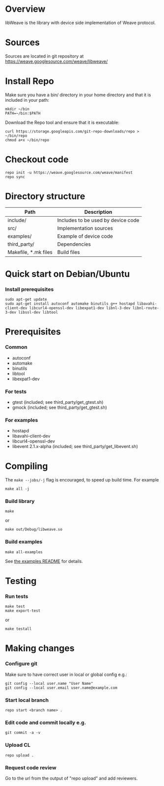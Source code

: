 # Overview

libWeave is the library with device side implementation of Weave protocol.

# Sources

Sources are located in git repository at
https://weave.googlesource.com/weave/libweave/


# Install Repo

Make sure you have a bin/ directory in your home directory
and that it is included in your path:

```
mkdir ~/bin
PATH=~/bin:$PATH
```

Download the Repo tool and ensure that it is executable:

```
curl https://storage.googleapis.com/git-repo-downloads/repo > ~/bin/repo
chmod a+x ~/bin/repo
```

# Checkout code

```
repo init -u https://weave.googlesource.com/weave/manifest
repo sync
```

# Directory structure

| Path                     | Description                        |
|--------------------------|------------------------------------|
| include/                 | Includes to be used by device code |
| src/                     | Implementation sources             |
| examples/                | Example of device code             |
| third_party/             | Dependencies                       |
| Makefile, \*.mk files    | Build files                        |


# Quick start on Debian/Ubuntu

### Install prerequisites

```
sudo apt-get update
sudo apt-get install autoconf automake binutils g++ hostapd libavahi-client-dev libcurl4-openssl-dev libexpat1-dev libnl-3-dev libnl-route-3-dev libssl-dev libtool
```

# Prerequisites

### Common

  - autoconf
  - automake
  - binutils
  - libtool
  - libexpat1-dev

### For tests

  - gtest (included; see third_party/get_gtest.sh)
  - gmock (included; see third_party/get_gtest.sh)

### For examples

  - hostapd
  - libavahi-client-dev
  - libcurl4-openssl-dev
  - libevent 2.1.x-alpha (included; see third_party/get_libevent.sh)


# Compiling

The `make --jobs/-j` flag is encouraged, to speed up build time. For example

```
make all -j
```

### Build library

```
make

```

or

```
make out/Debug/libweave.so
```

### Build examples

```
make all-examples
```

See [the examples README](/examples/daemon/README.md) for details.

# Testing

### Run tests

```
make test
make export-test
```

or

```
make testall
```

# Making changes

### Configure git
Make sure to have correct user in local or global config e.g.:

```
git config --local user.name "User Name"
git config --local user.email user.name@example.com
```

### Start local branch

```
repo start <branch name> .
```

### Edit code and commit locally e.g.

```
git commit -a -v
```

### Upload CL

```
repo upload .
```

### Request code review

Go to the url from the output of "repo upload" and add reviewers.
